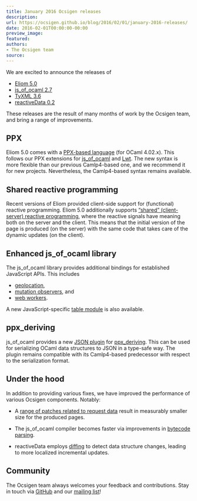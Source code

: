 ```yaml
---
title: January 2016 Ocsigen releases
description:
url: https://ocsigen.github.io/blog/2016/02/01/january-2016-releases/
date: 2016-02-01T00:00:00-00:00
preview_image:
featured:
authors:
- The Ocsigen team
source:
---
```


<p>We are excited to announce the releases of</p>

<ul>
  <li><a href="https://github.com/ocsigen/eliom/releases/tag/5.0.0">Eliom 5.0</a></li>
  <li><a href="https://github.com/ocsigen/js_of_ocaml/releases/tag/2.7">js_of_ocaml 2.7</a></li>
  <li><a href="https://github.com/ocsigen/tyxml/releases/tag/3.6.0">TyXML 3.6</a></li>
  <li><a href="https://github.com/ocsigen/reactiveData/releases/tag/0.2">reactiveData 0.2</a></li>
</ul>

<p>These releases are the result of many months of work by the Ocsigen
team, and bring a range of improvements.</p>

<h2>PPX</h2>

<p>Eliom 5.0 comes with a <a href="http://ocsigen.org/eliom/5.0/manual/ppx-syntax - [404 Not Found]">PPX-based
language</a> (for OCaml
4.02.x). This follows our PPX extensions for
<a href="https://ocsigen.org/js_of_ocaml/2.7/api/Ppx_js - [404 Not Found]">js_of_ocaml</a> and
<a href="https://ocsigen.org/lwt/2.5.1/api/Ppx_lwt">Lwt</a>. The new syntax is
more flexible than our previous Camlp4-based one, and we recommend it
for new projects. Nevertheless, the Camlp4-based syntax remains
available.</p>

<h2>Shared reactive programming</h2>

<p>Recent versions of Eliom provided client-side support for (functional)
reactive programming. Eliom 5.0 additionally supports <a href="http://ocsigen.org/eliom/5.0/manual/clientserver-react - [404 Not Found]">&ldquo;shared&rdquo;
(client-server) reactive
programming</a>,
where the reactive signals have meaning both on the server and the
client. This means that the initial version of the page is produced
(on the server) with the same code that takes care of the dynamic
updates (on the client).</p>

<h2>Enhanced js_of_ocaml library</h2>

<p>The js_of_ocaml library provides additional bindings for established
JavaScript APIs. This includes</p>

<ul>
  <li><a href="http://ocsigen.org/js_of_ocaml/2.7/api/Geolocation - [404 Not Found]">geolocation</a>,</li>
  <li><a href="http://ocsigen.org/js_of_ocaml/2.7/api/MutationObserver - [404 Not Found]">mutation
observers</a>, and</li>
  <li><a href="http://ocsigen.org/js_of_ocaml/2.7/api/Worker - [404 Not Found]">web workers</a>.</li>
</ul>

<p>A new JavaScript-specific <a href="http://ocsigen.org/js_of_ocaml/2.7/api/Jstable - [404 Not Found]">table
module</a> is also
available.</p>

<h2>ppx_deriving</h2>

<p>js_of_ocaml provides a new <a href="https://github.com/ocsigen/js_of_ocaml/pull/364">JSON
  plugin</a> for
  <a href="https://github.com/whitequark/ppx_deriving">ppx_deriving</a>. This can
  be used for serializing OCaml data structures to JSON in a type-safe
  way. The plugin remains compatible with its Camlp4-based predecessor
  with respect to the serialization format.</p>

<h2>Under the hood</h2>

<p>In addition to providing various fixes, we have improved the
performance of various Ocsigen components. Notably:</p>

<ul>
  <li>
    <p>A <a href="https://github.com/ocsigen/eliom/pull/233">range of patches related to request
data</a> result in
measurably smaller size for the produced pages.</p>
  </li>
  <li>
    <p>The js_of_ocaml compiler becomes faster via improvements in
<a href="https://github.com/ocsigen/js_of_ocaml/commit/3991c07b15d88c89bad43de8303b0e0a553b2eed">bytecode
parsing</a>.</p>
  </li>
  <li>
    <p>reactiveData employs
<a href="https://github.com/ocsigen/reactiveData/pull/12">diffing</a> to detect
data structure changes, leading to more localized incremental
updates.</p>
  </li>
</ul>

<h2>Community</h2>

<p>The Ocsigen team always welcomes your feedback and contributions.
Stay in touch via <a href="https://github.com/ocsigen">GitHub</a> and our
<a href="https://sympa.inria.fr/sympa/subscribe/ocsigen - [1 Client error: Number of redirects hit maximum amount]">mailing list</a>!</p>

